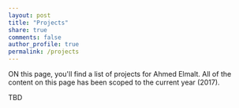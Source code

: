 ```yaml
---
layout: post
title: "Projects"
share: true
comments: false
author_profile: true
permalink: /projects
---
```


ON this page, you'll find a list of projects for Ahmed Elmalt. All of the content on this page has been scoped to the current year (2017).

TBD